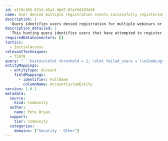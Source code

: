 ```yaml
---
id: e119c365-9213-45a1-bbd7-8faf6d103d30
name: User denied multiple registration events successfully registering
description: |
  'Query identifies users denied registration for multiple webinars or recordings but successfully registered for at least one event. Threshold variable adjusts number of events user needs to be rejected from.'
description_detailed: |
  'This hunting query identifies users that have attempted to register for multiple webinars or recordings and has been denied by the organizer but have also successfully register for at least one event. The number of events a user needs to be rejected from to be included in this query is adjusted with the threshold variable.'
requiredDataConnectors: []
tactics:
  - InitialAccess
relevantTechniques:
  - T1078
query: "```kusto\n\nlet threshold = 2; \nlet failed_users = (\nZoomLogs \n| where Event =~ \"webinar.registration_denied\" or Event =~ \"recording.registration_denied\" \n| extend RegisteringUser = columnifexists('payload_object_registrant_email_s', payload_object_registrant_email_s)\n| extend ItemId = columnifexists('tostring(parse_json(WebinarEvents).WebinarId)',payload_object_uuid_s)\n| summarize dcount(ItemId) by RegisteringUser\n| where dcount_ItemId > threshold\n| project RegisteringUser);\nZoomLogs \n| where Event =~ \"webinar.registration_approved\" or Event =~ \"recording.registration_approved\" \n| extend RegisteringUser = columnifexists('payload_object_registrant_email_s', columnifexists('payload_object_registrant_email_s', \"\")) \n| extend ItemId = columnifexists('tostring(parse_json(WebinarEvents).WebinarId)',columnifexists('payload_object_uuid_s', \"\"))\n| extend EventName = columnifexists('tostring(parse_json(WebinarEvents).WebinarName)',columnifexists('payload_object_topic_s', \"\"))\n| extend EventHost = columnifexists('payload_object_host_id',\"\")\n| extend EventStart = columnifexists('tostring(parse_json(WebinarEvents).Start)',columnifexists('payload_object_start_time_s' ,\"\"))\n| where RegisteringUser !in (failed_users)\n| project TimeGenerated, RegisteringUser, EventName, ItemId, EventHost, EventStart\n| extend timestamp = TimeGenerated, AccountCustomEntity = RegisteringUser\n```"
entityMappings:
  - entityType: Account
    fieldMappings:
      - identifier: FullName
        columnName: AccountCustomEntity
version: 1.0.1
metadata:
  source:
    kind: Community
  author:
    name: Pete Bryan
  support:
    tier: Community
  categories:
    domains: ["Security - Other"]
---
```


